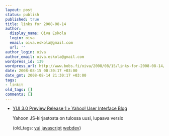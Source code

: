 ```yaml
---
layout: post
status: publish
published: true
title: links for 2008-08-14
author:
  display_name: Oiva Eskola
  login: oiva
  email: oiva.eskola@gmail.com
  url: ''
author_login: oiva
author_email: oiva.eskola@gmail.com
wordpress_id: 139
wordpress_url: http://www.bobs.fi/oiva/2008/08/15/links-for-2008-08-14/
date: 2008-08-15 00:30:17 +03:00
date_gmt: 2008-08-14 21:30:17 +03:00
tags:
- linkit
old_tags: []
comments: []
---
```

<ul class="delicious">
<li>
<div class="delicious-link"><a href="http://yuiblog.com/blog/2008/08/13/yui3pr1/">YUI 3.0 Preview Release 1 &raquo; Yahoo! User Interface Blog</a></div></p>
<div class="delicious-extended">Yahoon JS-kirjastosta on tulossa uusi, lupaava versio</div></p>
<div class="delicious-tags">(old_tags: <a href="http://delicious.com/oiva/yui">yui</a> <a href="http://delicious.com/oiva/javascript">javascript</a> <a href="http://delicious.com/oiva/webdev">webdev</a>)</div><br />
            </li></ul>
